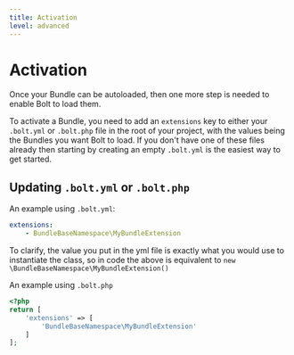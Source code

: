 ```yaml
---
title: Activation
level: advanced
---
```

Activation
==========

Once your Bundle can be autoloaded, then one more step is needed to enable Bolt
to load them.

To activate a Bundle, you need to add an `extensions` key to either your
`.bolt.yml` or `.bolt.php` file in the root of your project, with the values
being the Bundles you want Bolt to load. If you don't have one of these files
already then starting by creating an empty `.bolt.yml` is the easiest way to
get started.


Updating `.bolt.yml` or `.bolt.php`
-----------------------------------

An example using `.bolt.yml`:

```yaml
extensions:
    - BundleBaseNamespace\MyBundleExtension
```

To clarify, the value you put in the yml file is exactly what you would use to
instantiate the class, so in code the above is equivalent to
`new \BundleBaseNamespace\MyBundleExtension()`

An example using `.bolt.php`

```php
<?php
return [
    'extensions' => [
        'BundleBaseNamespace\MyBundleExtension'
    ]
];
```

